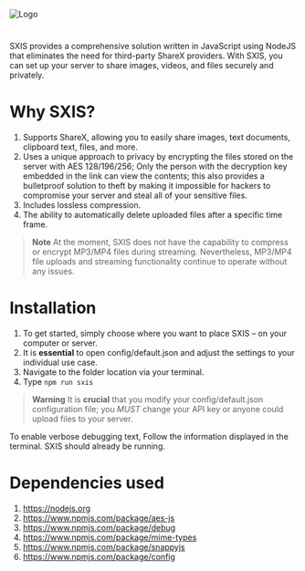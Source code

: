 ![Logo](https://github.com/senator715/SXIS/assets/89423559/bc819c80-d0e8-4ce0-bf89-f1461432abc4)
#
SXIS provides a comprehensive solution written in JavaScript using NodeJS that eliminates the need for third-party ShareX providers. With SXIS, you can set up your server to share images, videos, and files securely and privately.
# Why SXIS?
1. Supports ShareX, allowing you to easily share images, text documents, clipboard text, files, and more.
1. Uses a unique approach to privacy by encrypting the files stored on the server with AES 128/196/256; Only the person with the decryption key embedded in the link can view the contents; this also provides a bulletproof solution to theft by making it impossible for hackers to compromise your server and steal all of your sensitive files.
2. Includes lossless compression.
3. The ability to automatically delete uploaded files after a specific time frame.

> **Note**
> At the moment, SXIS does not have the capability to compress or encrypt MP3/MP4 files during streaming. Nevertheless, MP3/MP4 file uploads and streaming functionality continue to operate without any issues.
# Installation
1. To get started, simply choose where you want to place SXIS – on your computer or server.
2. It is **essential** to open config/default.json and adjust the settings to your individual use case.
3. Navigate to the folder location via your terminal.
4. Type `npm run sxis`

> **Warning**
> It is **crucial** that you modify your config/default.json configuration file; you *MUST* change your API key or anyone could upload files to your server.

To enable verbose debugging text, Follow the information displayed in the terminal. SXIS should already be running.
# Dependencies used
1. https://nodejs.org
1. https://www.npmjs.com/package/aes-js
2. https://www.npmjs.com/package/debug
3. https://www.npmjs.com/package/mime-types
4. https://www.npmjs.com/package/snappyjs
5. https://www.npmjs.com/package/config
